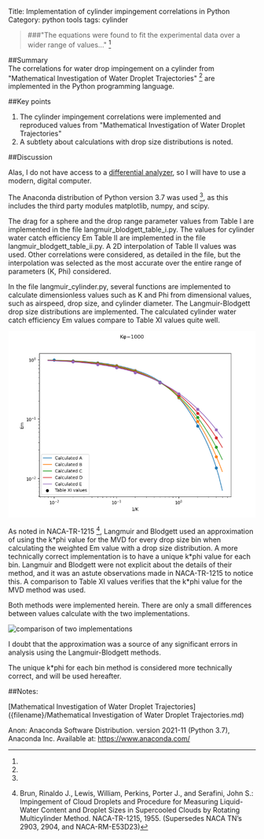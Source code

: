 Title: Implementation of cylinder impingement correlations in Python   
Category: python tools
tags: cylinder

> ###"The equations were found to fit the experimental data over a wider range of values..." [^1]

##Summary  
The correlations for water drop impingement on a cylinder from 
"Mathematical Investigation of Water Droplet Trajectories" [^1] 
are implemented in the Python programming language. 

##Key points
1. The cylinder impingement correlations were implemented and reproduced values from "Mathematical Investigation of Water Droplet Trajectories"
2. A subtlety about calculations with drop size distributions is noted.

##Discussion

Alas, I do not have access to a [differential analyzer](https://en.wikipedia.org/wiki/Differential_analyser), 
so I will have to use a modern, digital computer.

The Anaconda distribution of Python version 3.7 was used [^2], 
as this includes the third party modules matplotlib, numpy, and scipy.

The drag for a sphere and the drop range parameter values from Table I are implemented in the file langmuir_blodgett_table_i.py.
The values for cylinder water catch efficiency Em Table II are implemented in the file langmuir_blodgett_table_ii.py.
A 2D interpolation of Table II values was used. Other correlations were considered, as detailed in the file, but the
interpolation was selected as the most accurate over the entire range of parameters (K, Phi) considered.

In the file langmuir_cylinder.py, several functions are implemented to calculate dimensionless values such as K and Phi
from dimensional values, such as airspeed, drop size, and cylinder diameter.
The Langmuir-Blodgett drop size distributions are implemented.
The calculated cylinder water catch efficiency Em values compare to Table XI values quite well.

![comparison to Table XI values](images/Implementation_of_drop_size_distirubtions_in_Python/calculation_verification_table_XI_k_phi=1000_log.png)

As noted in NACA-TR-1215 [^3], Langmuir and Blodgett used an approximation of using the k\*phi value for the MVD
for every drop size bin when calculating the weighted Em value with a drop size distribution. 
A more technically correct implementation is to have a unique k\*phi value for each bin. 
Langmuir and Blodgett were not explicit about the details of their method, 
and it was an astute observations made in NACA-TR-1215 to notice this.
A comparison to Table XI values verifies that the k\*phi value for the MVD method was used.

<!--- note the the "*" in k*phi is escaped k\*phi to prevent unwanted formatting between "*"s --->

Both methods were implemented herein. 
There are only a small differences between values calculate with the two implementations. 

![comparison of two implementations](/images/Implementation_of_drop_size_distirubtions_in_Python/compare_em_distribution_with_and_without_k_phi_mvd_k_phi=1000.png)

I doubt that the approximation was a source of any significant errors in analysis using the 
Langmuir-Blodgett methods.

The unique k\*phi for each bin method is considered more technically correct, 
and will be used hereafter.

##Notes:
[^1]:  
[Mathematical Investigation of Water Droplet Trajectories]({filename}/Mathematical Investigation of Water Droplet Trajectories.md)  
[^2]:
Anon: Anaconda Software Distribution. version 2021-11 (Python 3.7), Anaconda Inc. Available at: https://www.anaconda.com/
[^3]: Brun, Rinaldo J., Lewis, William, Perkins, Porter J., and Serafini, John S.: Impingement of Cloud Droplets and Procedure for Measuring Liquid-Water Content and Droplet Sizes in Supercooled Clouds by Rotating Multicylinder Method. NACA-TR-1215, 1955. (Supersedes NACA TN’s 2903, 2904, and NACA-RM-E53D23)  
